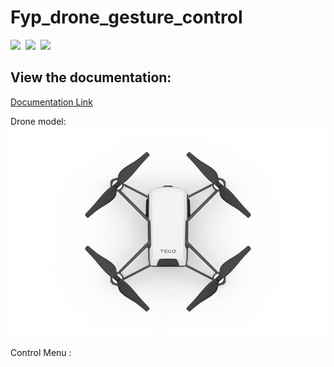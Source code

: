 # Fyp_drone_gesture_control
<img src="https://img.shields.io/badge/Python%20Native-%20-green">&nbsp;
<img src="https://img.shields.io/badge/MediaPipe-%20-green">&nbsp;
<img src="https://img.shields.io/badge/Gesture%20Detection-%20-green">


## View the documentation:
[Documentation Link](Report/21028468D_FinalReport.pdf)

Drone model: 
<img src='Img/tello.jpg'> 

Control Menu :